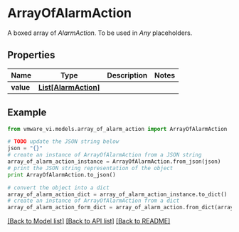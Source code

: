 # ArrayOfAlarmAction

A boxed array of *AlarmAction*. To be used in *Any* placeholders. 

## Properties
Name | Type | Description | Notes
------------ | ------------- | ------------- | -------------
**value** | [**List[AlarmAction]**](AlarmAction.md) |  | 

## Example

```python
from vmware_vi.models.array_of_alarm_action import ArrayOfAlarmAction

# TODO update the JSON string below
json = "{}"
# create an instance of ArrayOfAlarmAction from a JSON string
array_of_alarm_action_instance = ArrayOfAlarmAction.from_json(json)
# print the JSON string representation of the object
print ArrayOfAlarmAction.to_json()

# convert the object into a dict
array_of_alarm_action_dict = array_of_alarm_action_instance.to_dict()
# create an instance of ArrayOfAlarmAction from a dict
array_of_alarm_action_form_dict = array_of_alarm_action.from_dict(array_of_alarm_action_dict)
```
[[Back to Model list]](../README.md#documentation-for-models) [[Back to API list]](../README.md#documentation-for-api-endpoints) [[Back to README]](../README.md)


